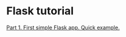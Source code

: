 # Flask tutorial
[Part 1. First simple Flask app. Quick example.](https://github.com/ItProjectsSchool/Flask-simple-tutorial/tree/master/part%201)
